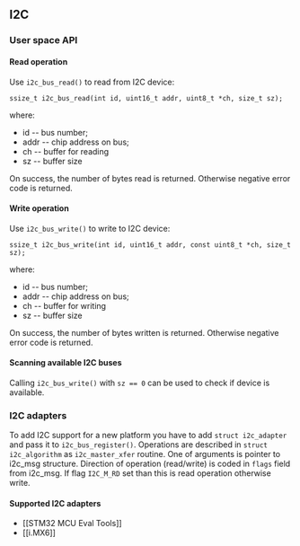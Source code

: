 ## I2C
### User space API
#### Read operation
Use `i2c_bus_read()` to read from I2C device:
```
ssize_t i2c_bus_read(int id, uint16_t addr, uint8_t *ch, size_t sz);
```
where:
* id -- bus number;
* addr -- chip address on bus;
* ch -- buffer for reading
* sz -- buffer size

On success, the number of bytes read is returned. Otherwise negative error code is returned.

#### Write operation
Use `i2c_bus_write()` to write to I2C device:
```
ssize_t i2c_bus_write(int id, uint16_t addr, const uint8_t *ch, size_t sz);
```
where:
* id -- bus number;
* addr -- chip address on bus;
* ch -- buffer for writing
* sz -- buffer size

On success, the number of bytes written is returned. Otherwise negative error code is returned.

#### Scanning available I2C buses
Calling `i2c_bus_write()` with `sz == 0` can be used to check if device is available.

### I2C adapters
To add I2C support for a new platform you have to add `struct i2c_adapter` and pass it to `i2c_bus_register()`. Operations are described in `struct i2c_algorithm` as `i2c_master_xfer` routine. One of arguments is pointer to i2c_msg structure. Direction of operation  (read/write) is coded in `flags` field from i2c_msg. If flag `I2C_M_RD` set than this is read operation otherwise write.

#### Supported I2C adapters

* [[STM32 MCU Eval Tools]]
* [[i.MX6]]

